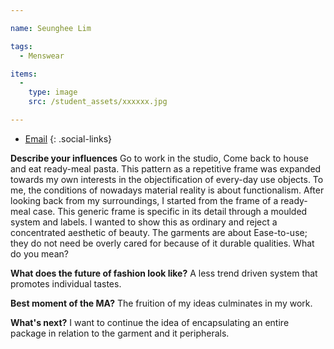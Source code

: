```yaml
---

name: Seunghee Lim

tags:
  - Menswear

items:
  -
    type: image
    src: /student_assets/xxxxxx.jpg

---
```


* [Email](mailto:seunghee.lim@network.rca.ac.uk)
{: .social-links}

**Describe your influences**
Go to work in the studio, Come back to house and eat ready-meal pasta.
This pattern as a repetitive frame was expanded towards my own interests in the objectification of every-day use objects.
To me, the conditions of nowadays material reality is about functionalism.
After looking back from my surroundings, I started from the frame of a ready-meal case. This generic frame is specific in its detail through a moulded system and labels. I wanted to show this as ordinary and reject a concentrated aesthetic of beauty. The garments are about Ease-to-use;  they do not need be overly cared for because of it durable qualities. What do you mean?

**What does the future of fashion look like?**
A less trend driven system that promotes individual tastes.

**Best moment of the MA?**
The fruition of my ideas culminates in my work.

**What's next?**
I want to continue the idea of encapsulating an entire package in relation to the garment and it peripherals.

